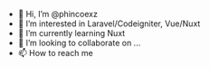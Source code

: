 - 👋 Hi, I’m @phincoexz
- 👀 I’m interested in Laravel/Codeigniter, Vue/Nuxt
- 🌱 I’m currently learning Nuxt
- 💞️ I’m looking to collaborate on ...
- 📫 How to reach me

<!---
phincoexz/phincoexz is a ✨ special ✨ repository because its `README.md` (this file) appears on your GitHub profile.
You can click the Preview link to take a look at your changes.
--->
